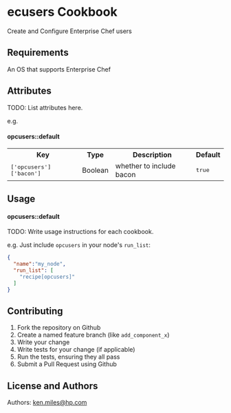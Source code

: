 ecusers Cookbook
=================
Create and Configure Enterprise Chef users

Requirements
------------
An OS that supports Enterprise Chef

Attributes
----------
TODO: List attributes here.

e.g.
#### opcusers::default
<table>
  <tr>
    <th>Key</th>
    <th>Type</th>
    <th>Description</th>
    <th>Default</th>
  </tr>
  <tr>
    <td><tt>['opcusers']['bacon']</tt></td>
    <td>Boolean</td>
    <td>whether to include bacon</td>
    <td><tt>true</tt></td>
  </tr>
</table>

Usage
-----
#### opcusers::default
TODO: Write usage instructions for each cookbook.

e.g.
Just include `opcusers` in your node's `run_list`:

```json
{
  "name":"my_node",
  "run_list": [
    "recipe[opcusers]"
  ]
}
```

Contributing
------------

1. Fork the repository on Github
2. Create a named feature branch (like `add_component_x`)
3. Write your change
4. Write tests for your change (if applicable)
5. Run the tests, ensuring they all pass
6. Submit a Pull Request using Github

License and Authors
-------------------
Authors: ken.miles@hp.com
